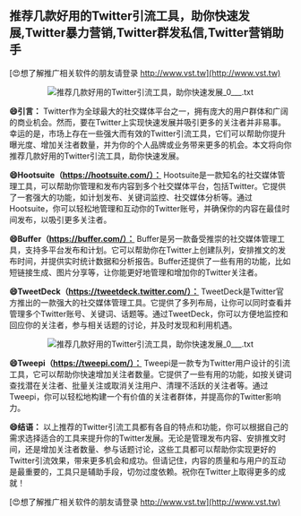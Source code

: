 ## **推荐几款好用的Twitter引流工具，助你快速发展,Twitter暴力营销,Twitter群发私信,Twitter营销助手**

[😍想了解推广相关软件的朋友请登录 http://www.vst.tw](http://www.vst.tw)

 <center><img src="https://vst.tw/MP4/tuiguang/png/8.png" alt="推荐几款好用的Twitter引流工具，助你快速发展_0___.txt"></center>

**😄引言：**
Twitter作为全球最大的社交媒体平台之一，拥有庞大的用户群体和广阔的商业机会。然而，要在Twitter上实现快速发展并吸引更多的关注者并非易事。幸运的是，市场上存在一些强大而有效的Twitter引流工具，它们可以帮助你提升曝光度、增加关注者数量，并为你的个人品牌或业务带来更多的机会。本文将向你推荐几款好用的Twitter引流工具，助你快速发展。

**😄Hootsuite（https://hootsuite.com/）：**
Hootsuite是一款知名的社交媒体管理工具，可以帮助你管理和发布内容到多个社交媒体平台，包括Twitter。它提供了一套强大的功能，如计划发布、关键词监控、社交媒体分析等。通过Hootsuite，你可以轻松地管理和互动你的Twitter账号，并确保你的内容在最佳时间发布，以吸引更多关注者。

**😄Buffer（https://buffer.com/）：**
Buffer是另一款备受推崇的社交媒体管理工具，支持多平台发布和计划。它可以帮助你在Twitter上创建队列，安排推文的发布时间，并提供实时统计数据和分析报告。Buffer还提供了一些有用的功能，比如短链接生成、图片分享等，让你能更好地管理和增加你的Twitter关注者。

**😄TweetDeck（https://tweetdeck.twitter.com/）：**
TweetDeck是Twitter官方推出的一款强大的社交媒体管理工具。它提供了多列布局，让你可以同时查看并管理多个Twitter账号、关键词、话题等。通过TweetDeck，你可以方便地监控和回应你的关注者，参与相关话题的讨论，并及时发现和利用机遇。

 <center><img src="https://vst.tw/MP4/tuiguang/png/7.png" alt="推荐几款好用的Twitter引流工具，助你快速发展_0___.txt"></center>

**😄Tweepi（https://tweepi.com/）：**
Tweepi是一款专为Twitter用户设计的引流工具，它可以帮助你快速增加关注者数量。它提供了一些有用的功能，如按关键词查找潜在关注者、批量关注或取消关注用户、清理不活跃的关注者等。通过Tweepi，你可以轻松地构建一个有价值的关注者群体，并提高你的Twitter影响力。

**😄结语：**
以上推荐的Twitter引流工具都有各自的特点和功能，你可以根据自己的需求选择适合的工具来提升你的Twitter发展。无论是管理发布内容、安排推文时间，还是增加关注者数量、参与话题讨论，这些工具都可以帮助你实现更好的Twitter引流效果，带来更多机会和成功。但请记住，内容的质量和与用户的互动是最重要的，工具只是辅助手段，切勿过度依赖。祝你在Twitter上取得更多的成就！

[😍想了解推广相关软件的朋友请登录 http://www.vst.tw](http://www.vst.tw)



